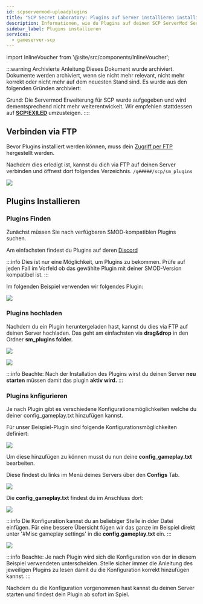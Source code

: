 ```yaml
---
id: scpservermod-uploadplugins
title: "SCP Secret Laboratory: Plugins auf Server installieren installieren"
description: Informationen, wie du Plugins auf deinen SCP ServerMod Server von ZAP-Hosting.com installieren kannst - ZAP-Hosting.com Dokumentation
sidebar_label: Plugins installieren
services:
  - gameserver-scp
---
```


import InlineVoucher from '@site/src/components/InlineVoucher';

:::warning Archivierte Anleitung
Dieses Dokument wurde archiviert. Dokumente werden archiviert, wenn sie nicht mehr relevant, nicht mehr korrekt oder nicht mehr auf dem neuesten Stand sind. Es wurde aus den folgenden Gründen archiviert:

Grund: Die Servermod Erweiterung für SCP wurde aufgegeben und wird dementsprechend nicht mehr weiterentwickelt. Wir empfehlen stattdessen auf **[SCP:EXILED](exiled-plugins.md)** umzusteigen. 
::::



<InlineVoucher />

## Verbinden via FTP
Bevor Plugins installiert werden können, muss dein [Zugriff per FTP](gameserver-ftpaccess.md) hergestellt werden.

Nachdem dies erledigt ist, kannst du dich via FTP auf deinen Server verbinden und öffnest dort folgendes Verzeichnis.
`/g#####/scp/sm_plugins`

![](https://screensaver01.zap-hosting.com/index.php/s/WXqiLKMLpLKDNpg/preview)

## Plugins Installieren

### Plugins Finden

Zunächst müssen Sie nach verfügbaren SMOD-kompatiblen Plugins suchen.

Am einfachsten findest du Plugins auf deren [Discord](https://discord.gg/T9aurNf)

:::info
Dies ist nur eine Möglichkeit, um Plugins zu bekommen. Prüfe auf jeden Fall im Vorfeld ob das gewählte Plugin mit deiner SMOD-Version kompatibel ist.
:::

Im folgenden Beispiel verwenden wir folgendes Plugin:

![](https://screensaver01.zap-hosting.com/index.php/s/LNe4GNBqrWLwL9w/preview)

### Plugins hochladen

Nachdem du ein Plugin heruntergeladen hast, kannst du dies via FTP auf deinen Server hochladen. Das geht am einfachsten via **drag&drop** in den Ordner **sm_plugins folder.**

![](https://screensaver01.zap-hosting.com/index.php/s/Tx4mFcMyBbPKpjF/preview)

![](https://screensaver01.zap-hosting.com/index.php/s/k4j3K975SLob3ga/preview)

:::info
Beachte: Nach der Installation des Plugins wirst du deinen Server **neu starten** müssen damit das plugin **aktiv wird.**
:::

### Plugins knfigurieren

Je nach Plugin gibt es verschiedene Konfigurationsmöglichkeiten welche du deiner config_gameplay.txt hinzufügen kannst.

Für unser Beispiel-Plugin sind folgende Konfigurationsmöglichkeiten definiert:

![](https://screensaver01.zap-hosting.com/index.php/s/TYWSnWTL9bP87HB/preview)

Um diese hinzufügen zu können musst du nun deine **config_gameplay.txt** bearbeiten.

Diese findest du links im Menü deines Servers über den **Configs** Tab.

![](https://screensaver01.zap-hosting.com/index.php/s/G2xH5p2wb59A92W/preview)

Die **config_gameplay.txt** findest du im Anschluss dort:

![](https://screensaver01.zap-hosting.com/index.php/s/YknHyXCRzxJro6t/preview)

:::info
Die Konfiguration kannst du an beliebiger Stelle in dder Datei einfügen. Für eine bessere Übersicht fügen wir das ganze im Beispiel direkt unter '#Misc gameplay settings' in die **config.gameplay.txt** ein.
:::

![](https://screensaver01.zap-hosting.com/index.php/s/ac52g3GJ7aEg4Ft/preview)

:::info
Beachte: Je nach Plugin wird sich die Konfiguration von der in diesem Beispiel verwendeten unterscheiden. Stelle sicher immer die Anleitung des jeweiligen Plugins zu lesen damit du die Konfiguration korrekt hinzufügen kannst.
:::

Nachdem du die Konfiguration vorgenommen hast kannst du deinen Server starten und findest dein Plugin ab sofort im Spiel.  

<InlineVoucher />
